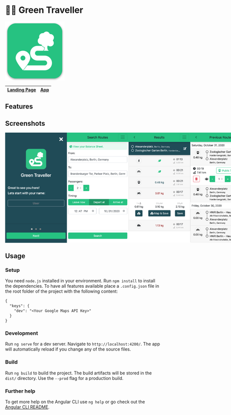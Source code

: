 # 🚴🌳 Green Traveller

![Green Traveller Logo](src/assets/icons/android-chrome-192x192.png)

| [Landing Page](https://green-traveller.github.io/) | [App](https://green-traveller.github.io/web/) |
| --- | --- |

## Features

## Screenshots

<div style="display: flex; justify-content: space-between">
    <img src=".readme/setup.png" alt="Setup View" width="200">
    <img src=".readme/search.png" alt="Search View" width="200">
    <img src=".readme/result.png" alt="Results View" width="200">
    <img src=".readme/routes.png" alt="Routes View" width="200">
    <img src=".readme/balance.png" alt="Balance View" width="200">
    <img src=".readme/preferences.png" alt="Preferences View" width="200">
    <img src=".readme/vehicles.png" alt="Vehicles View" width="200">
</div>

## Usage

### Setup

You need `node.js` installed in your environment.
Run `npm install` to install the dependencies.
To have all features available place a `.config.json` file in the root folder of the project with the following content:

```
{
  "keys": {
    "dev": "<Your Google Maps API Key>"
  }
}
```

### Development

Run `ng serve` for a dev server. Navigate to `http://localhost:4200/`. The app will automatically reload if you change any of the source files.

### Build

Run `ng build` to build the project. The build artifacts will be stored in the `dist/` directory. Use the `--prod` flag for a production build.


### Further help

To get more help on the Angular CLI use `ng help` or go check out the [Angular CLI README](https://github.com/angular/angular-cli/blob/master/README.md).
